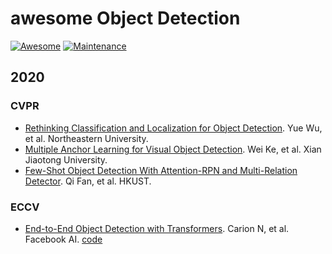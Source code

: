 # awesome Object Detection
[![Awesome](https://cdn.rawgit.com/sindresorhus/awesome/d7305f38d29fed78fa85652e3a63e154dd8e8829/media/badge.svg)](https://github.com/sindresorhus/awesome)
[![Maintenance](https://img.shields.io/badge/Maintained%3F-YES-green.svg)](https://github.com/iCGY96/awesome_OpenSetRecognition_list/graphs/commit-activity)


## 2020
### CVPR
+ [Rethinking Classification and Localization for Object Detection](https://openaccess.thecvf.com/content_CVPR_2020/papers/Wu_Rethinking_Classification_and_Localization_for_Object_Detection_CVPR_2020_paper.pdf). Yue Wu, et al. Northeastern University. 
+ [Multiple Anchor Learning for Visual Object Detection](https://arxiv.org/pdf/1912.02252.pdf). Wei Ke, et al. Xian Jiaotong University.
+ [Few-Shot Object Detection With Attention-RPN and Multi-Relation Detector](https://openaccess.thecvf.com/content_CVPR_2020/papers/Fan_Few-Shot_Object_Detection_With_Attention-RPN_and_Multi-Relation_Detector_CVPR_2020_paper.pdf). Qi Fan, et al. HKUST.
### ECCV
+ [End-to-End Object Detection with Transformers](https://arxiv.org/pdf/2005.12872.pdf). Carion N, et al. Facebook AI. [code](https://github.com/facebookresearch/detr)
